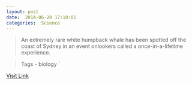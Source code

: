 ```yaml
---
layout: post
date:  2014-06-20 17:10:01 
categories:  Science   
---
```


> An extremely rare white humpback whale has been spotted off the coast of Sydney in an event onlookers called a once-in-a-lifetime experience.

>Tags -  biology           `

[Visit Link](http://phys.org/news322488025.html)
